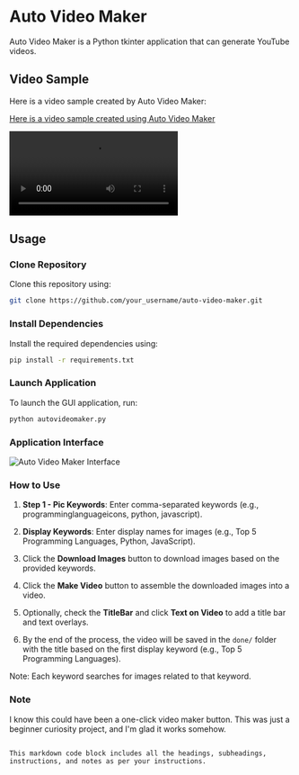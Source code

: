 # Auto Video Maker

Auto Video Maker is a Python tkinter application that can generate YouTube videos.

## Video Sample
Here is a video sample created by Auto Video Maker:

[Here is a video sample created using Auto Video Maker](https://github.com/legerise/ytshortmaker/raw/master/done/Top%205%20Programming%20Languages.mp4)

![Watch the video](https://github.com/user/repository/raw/master/done/Top%205%20Programming%20Languages.mp4)



## Usage

### Clone Repository

Clone this repository using:

```bash
git clone https://github.com/your_username/auto-video-maker.git
```

### Install Dependencies

Install the required dependencies using:

```bash
pip install -r requirements.txt
```

### Launch Application

To launch the GUI application, run:

```bash
python autovideomaker.py
```

### Application Interface

![Auto Video Maker Interface](https://path_to_your_screenshot)

### How to Use

1. **Step 1 - Pic Keywords**: Enter comma-separated keywords (e.g., programminglanguageicons, python, javascript).
   
2. **Display Keywords**: Enter display names for images (e.g., Top 5 Programming Languages, Python, JavaScript).

3. Click the **Download Images** button to download images based on the provided keywords.

4. Click the **Make Video** button to assemble the downloaded images into a video.

5. Optionally, check the **TitleBar** and click **Text on Video** to add a title bar and text overlays.

6. By the end of the process, the video will be saved in the `done/` folder with the title based on the first display keyword (e.g., Top 5 Programming Languages).

Note: Each keyword searches for images related to that keyword.

### Note

I know this could have been a one-click video maker button. This was just a beginner curiosity project, and I'm glad it works somehow.
``` 

This markdown code block includes all the headings, subheadings, instructions, and notes as per your instructions.
